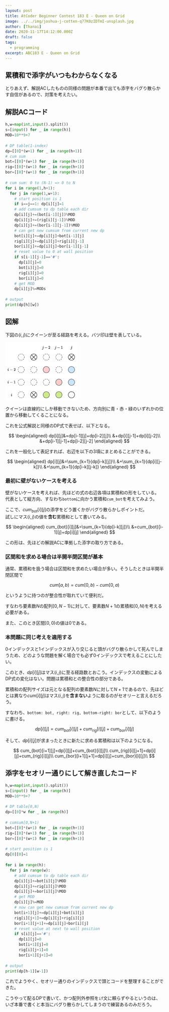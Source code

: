 ```yaml
---
layout: post
title: AtCoder Beginner Contest 183 E - Queen on Grid
image: ../../img/joshua-j-cotten-q77K0zIDTmI-unsplash.jpg
author: [Thanai]
date: 2020-11-17T14:12:00.000Z
draft: false
tags:
  - programming
excerpt: ABC183 E - Queen on Grid
---
```


## 累積和で添字がいつもわからなくなる

とりあえず、解説ACしたものの同様の問題が本番で出ても添字をバグり散らかす自信があるので、対策を考えたい。

## 解説ACコード

```py
h,w=map(int,input().split())
s=[input() for _ in range(h)]
MOD=10**9+7

# DP table(1-index)
dp=[[0]*(w+1) for _ in range(h+1)]
# cum sum
bot=[[0]*(w+1) for _ in range(h+1)]
rig=[[0]*(w+1) for _ in range(h+1)]
bor=[[0]*(w+1) for _ in range(h+1)]

# cum sum: 0 to (N-1) => 0 to N
for i in range(1,h+1):
  for j in range(1,w+1):
    # start position is 1
    if i==j==1: dp[i][j]=1
    # add cumsum to dp table each dir
    dp[i][j]+=(bot[i-1][j])%MOD
    dp[i][j]+=(rig[i][j-1])%MOD
    dp[i][j]+=(bor[i-1][j-1])%MOD
    # can get new cumsum from current new dp
    bot[i][j]+=dp[i][j]+bot[i-1][j]
    rig[i][j]+=dp[i][j]+rig[i][j-1]
    bor[i][j]+=dp[i][j]+bor[i-1][j-1]
    # reset value to 0 at wall position
    if s[i-1][j-1]=='#':
      dp[i][j]=0
      bot[i][j]=0
      rig[i][j]=0
      bor[i][j]=0
    # get MOD
    dp[i][j]%=MODs

# output
print(dp[h][w])
```

## 図解

下図の$(i,j)$にクイーンが至る経路を考える。バツ印は壁を表している。

![img](../../img/2020/11/abc183_e_grid_1.drawio.png)

クイーンは直線的にしか移動できないため、方向別に青・赤・緑のいずれかの位置から移動してくることになる。

これを公式解説と同様のDP式で表せば、以下となる。

$$
\begin{aligned}
dp[i][j]&=dp[i-1][j]+dp[i-2][j]\\
&+dp[i][j-1]+dp[i][j-2]\\
&+dp[i-1][j-1]+dp[i-2][j-2]
\end{aligned}
$$

これを一般化して表記すれば、右辺を以下の3項にまとめることができる。

$$
\begin{aligned}
dp[i][j]&=\sum_{k=1}{dp[i-k][j]}\\
&+\sum_{k=1}{dp[i][j-k]}\\
&+\sum_{k=1}{dp[i-k][j-k]}
\end{aligned}
$$

### 最初に壁がないケースを考える

壁がないケースを考えれば、先ほどの式の右辺各項は累積和の形をしている。  
代表として縦方向、すなわち`bottom`に向かう累積和`cum_bot`を考えてみよう。

ここで、$cum_{bot}[i][j]$の添字をどう置くかがバグり散らかしポイントだ。  
試しにマス$(i,j)$の値を**含む**累積和として書いてみる。

$$
\begin{aligned}
cum_{bot}[i][j]&=\sum_{k=1}{dp[i-k][j]}\\
&=cum_{bot}[i-1][j]+dp[i][j]
\end{aligned}
$$

この形は、先ほどの解説ACに準拠した添字の取り方である。

### 区間和を求める場合は半開半閉区間が基本

通常、累積和を扱う場合は区間和を求めたい場合が多い。そうしたときは半開半閉区間で

$$
cum[a,b)=cum[0,b)-cum[0,a)
$$

というように持つのが整合性が取れていて便利だ。

すなわち要素数$N$の配列$[0,N-1)$に対して、要素数$N+1$の累積和$[0,N)$を考える必要がある。

また、このとき区間$[0,0)$の値は$0$である。

### 本問題に同じ考えを適用する

0インデックスと1インデックスが入り交じると頭がバグり散らかして死んでしまうため、どのような問題を解く場合でも必ず0インデックスで考えることにしたい。

このとき、$dp[i][j]$はマス$(i,j)$に至る経路数とおこう。インデックスの変動によるDP式の変化はない。問題は累積和との整合性の部分である。

累積和の配列サイズは元となる配列の要素数$N$に対して$N+1$であるので、先ほどとは異なり$cum[i][j]$はマス$(i,j)$を**含まない**ように取るのがセオリーと言えるだろう。

すなわち、`bottom: bot, right: rig, bottom-right: bor`として、以下のように書ける。

$$
dp[i][j]=cum_{bot}[i][j]+cum_{rig}[i][j]+cum_{bor}[i][j]
$$

そして、$dp[i][j]$が求まったときに新たに求める累積和は以下のようになる。

$$
cum_{bot}[i+1][j]=dp[i][j]+cum_{bot}[i][j]\\
cum_{rig}[i][j+1]=dp[i][j]+cum_{rig}[i][j]\\
cum_{bor}[i+1][j+1]=dp[i][j]+cum_{bor}[i][j]\\
$$

## 添字をセオリー通りにして解き直したコード

```py
h,w=map(int,input().split())
s=[input() for _ in range(h)]
MOD=10**9+7

# DP table[0,N)
dp=[[0]*w for _ in range(h)]

# cumsum[0,N+1)
bot=[[0]*(w+1) for _ in range(h+1)]
rig=[[0]*(w+1) for _ in range(h+1)]
bor=[[0]*(w+1) for _ in range(h+1)]

# start position is 1
dp[0][0]=1

for i in range(h):
  for j in range(w):
    # add cumsum to dp table each dir
    dp[i][j]+=bot[i][j]%MOD
    dp[i][j]+=rig[i][j]%MOD
    dp[i][j]+=bor[i][j]%MOD
    # get MOD
    dp[i][j]%=MOD
    # now can get new cumsum from current new dp
    bot[i+1][j]+=dp[i][j]+bot[i][j]
    rig[i][j+1]+=dp[i][j]+rig[i][j]
    bor[i+1][j+1]+=dp[i][j]+bor[i][j]
    # reset value at next to wall position
    if s[i][j]=='#':
      dp[i][j]=0
      bot[i+1][j]=0
      rig[i][j+1]=0
      bor[i+1][j+1]=0

# output
print(dp[h-1][w-1])
```

これでようやく、セオリー通りのインデックスで頭とコードを整理することができた。

こうやって配るDPで書いて、かつ配列外参照を`if`文に頼らずやるというのは、いざ本番で書くと本当にバグり散らかしてしまうので練習あるのみだろう。
